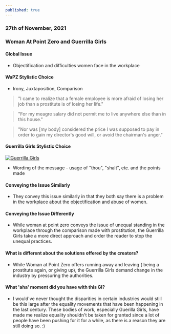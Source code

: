 ```yaml
---
published: true
---
```

### 27th of November, 2021

### Woman At Point Zero and Guerrilla Girls

#### Global Issue
- Objectification and difficulties women face in the workplace

#### WaPZ Stylistic Choice

- Irony, Juxtaposition, Comparison
> "I came to realize that a female employee is more afraid of losing her job than a prostitute is of losing her life."

> "For my meagre salary did not permit me to live anywhere else than in this house."

> "Nor was [my body] considered the price I was supposed to pay in order to gain my director's good will, or avoid the chairman's anger." 

#### Guerrilla Girls Stylistic Choice

[![Guerrilla Girls ](https://images.squarespace-cdn.com/content/v1/55d4aaa8e4b084df273878ef/1565815876871-IDB703TOPX2RUF4L033M/2019_GuerrillaGirls_EthicsMonument1000at300dpi.jpg?format=750w)](https://www.guerrillagirls.com/projects)

- Wording of the message - usage of "thou", "shalt", etc. and the points made

#### Conveying the Issue Similarly
- They convey this issue similarly in that they both say there is a problem in the workplace about the objectification and abuse of women.  

#### Conveying the Issue Differently
- While woman at point zero conveys the issue of unequal standing in the workplace through the comparison made with prostitution, the Guerrilla Girls take a more direct approach and order the reader to stop the unequal practices.

#### What is different about the solutions offered by the creators?
- While Woman at Point Zero offers running away and leaving ( being a prostitute again, or giving up), the Guerrilla Girls demand change in the industry by pressuring the authorities.

#### What 'aha' moment did you have with this GI?
- I would've never thought the disparities in certain industries would still be this large after the equality movements that have been happening in the last century. These bodies of work, especially Guerilla Girls, have made me realize equality shouldn't be taken for granted since a lot of people have been pushing for it for a while, as there is a reason they are still doing so. :)